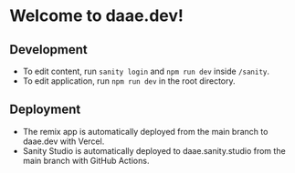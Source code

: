 # Welcome to daae.dev!

## Development

- To edit content, run `sanity login` and `npm run dev` inside `/sanity`.
- To edit application, run `npm run dev` in the root directory.

## Deployment

- The remix app is automatically deployed from the main branch to daae.dev with Vercel.
- Sanity Studio is automatically deployed to daae.sanity.studio from the main branch with GitHub Actions.
